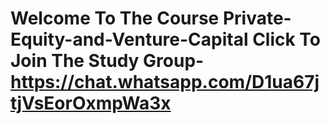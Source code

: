 # Welcome To The Course Private-Equity-and-Venture-Capital Click To Join The Study Group- https://chat.whatsapp.com/D1ua67jtjVsEorOxmpWa3x
